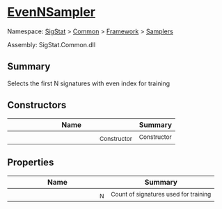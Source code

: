 # [EvenNSampler](./EvenNSampler.md)

Namespace: [SigStat]() > [Common](./../../README.md) > [Framework]() > [Samplers](./README.md)

Assembly: SigStat.Common.dll

## Summary
Selects the first N signatures with even index for training

## Constructors

| Name | Summary | 
| --- | --- | 
|<img width=200/> <sub>Constructor</sub> | <sub>Constructor</sub> | <br>


## Properties

| Name | Summary | 
| --- | --- | 
|<img width=200/> <sub>N</sub> | <sub>Count of signatures used for training</sub> | <br>


